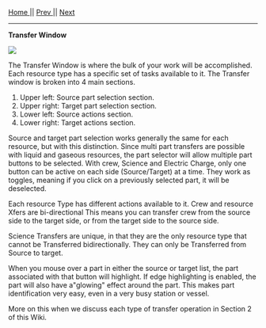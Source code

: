 [Home ](https://github.com/PapaJoesSoup/ShipManifest/wiki)|| [Prev ](https://github.com/PapaJoesSoup/ShipManifest/wiki/1.2---Manifest-Window)|| [Next](https://github.com/PapaJoesSoup/ShipManifest/wiki/1.4---Settings-WIndow)
***
**Transfer Window**

![](http://i.imgur.com/EK87NS9.png)

The Transfer Window is where the bulk of your work will be accomplished.  Each resource type has a specific set of tasks available to it.  The Transfer window is broken into 4 main sections.   

1.  Upper left:  Source part selection section.
2.  Upper right: Target part selection section.
3.  Lower left:  Source actions section.
4.  Lower right: Target actions section.

Source and target part selection works generally the same for each resource, but with this distinction.  Since multi part transfers are possible with liquid and gaseous resources, the part selector will allow multiple part buttons to be selected.  With crew, Science and Electric Charge, only one button can be active on each side (Source/Target) at a time.  They work as toggles, meaning if you click on a previously selected part, it will be deselected.

Each resource Type has different actions available to it.  Crew and resource Xfers are bi-directional  This means you can transfer crew from the source side to the target side, or from the target side to the source side.

Science Transfers are unique, in that they are the only resource type that cannot be Transferred bidirectionally.  They can only be Transferred from Source to target.

When you mouse over a part in either the source or target list, the part associated with that button will highlight.  If edge highlighting is enabled, the part will also have a"glowing" effect around the part.  This makes part identification very easy, even in a very busy station or vessel.

More on this when we discuss each type of transfer operation in Section 2 of this Wiki.

